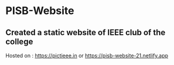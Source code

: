 # PISB-Website

## Created a static website of IEEE club of the college

Hosted on : https://pictieee.in
or
https://pisb-website-21.netlify.app

